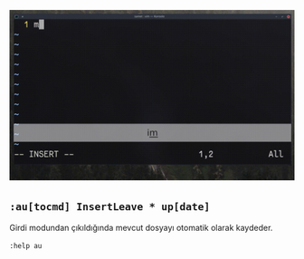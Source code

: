 ![](28.gif)

## `:au[tocmd] InsertLeave * up[date]`

Girdi modundan çıkıldığında mevcut dosyayı otomatik olarak kaydeder.

`:help au`

